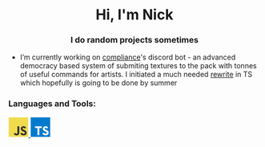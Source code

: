 <h1 align="center">Hi, I'm Nick</h1>
<h3 align="center">I do random projects sometimes</h3>

- I’m currently working on [compliance](https://compliancepack.net/)'s discord bot - an advanced democracy based system of submiting textures to the pack with tonnes of useful commands for artists. I initiated a much needed [rewrite](https://github.com/Compliance-Resource-Pack/Discord-Bot/tree/typescript) in TS which hopefully is going to be done by summer


<h3 align="left">Languages and Tools:</h3>
<p align="left"> <a href="https://developer.mozilla.org/en-US/docs/Web/JavaScript" target="_blank"> <img src="https://raw.githubusercontent.com/devicons/devicon/master/icons/javascript/javascript-original.svg" alt="javascript" width="40" </a> <a href="https://www.typescriptlang.org/" target="_blank"> <img src="https://raw.githubusercontent.com/devicons/devicon/master/icons/typescript/typescript-original.svg" alt="typescript" width="40" height="40"/> </a> </p>
